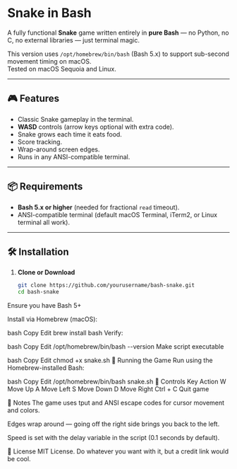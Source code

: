# Snake in Bash

A fully functional **Snake** game written entirely in **pure Bash** — no Python, no C, no external libraries — just terminal magic.  

This version uses `/opt/homebrew/bin/bash` (Bash 5.x) to support sub-second movement timing on macOS.  
Tested on macOS Sequoia and Linux.

---

## 🎮 Features
- Classic Snake gameplay in the terminal.
- **WASD** controls (arrow keys optional with extra code).
- Snake grows each time it eats food.
- Score tracking.
- Wrap-around screen edges.
- Runs in any ANSI-compatible terminal.

---

## 📦 Requirements
- **Bash 5.x or higher** (needed for fractional `read` timeout).
- ANSI-compatible terminal (default macOS Terminal, iTerm2, or Linux terminal all work).

---

## 🛠 Installation

1. **Clone or Download**
   ```bash
   git clone https://github.com/yourusername/bash-snake.git
   cd bash-snake
Ensure you have Bash 5+

Install via Homebrew (macOS):

bash
Copy
Edit
brew install bash
Verify:

bash
Copy
Edit
/opt/homebrew/bin/bash --version
Make script executable

bash
Copy
Edit
chmod +x snake.sh
🚀 Running the Game
Run using the Homebrew-installed Bash:

bash
Copy
Edit
/opt/homebrew/bin/bash snake.sh
🎯 Controls
Key	Action
W	Move Up
A	Move Left
S	Move Down
D	Move Right
Ctrl + C	Quit game

📝 Notes
The game uses tput and ANSI escape codes for cursor movement and colors.

Edges wrap around — going off the right side brings you back to the left.

Speed is set with the delay variable in the script (0.1 seconds by default).

📜 License
MIT License. Do whatever you want with it, but a credit link would be cool.
